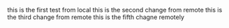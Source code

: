 this is the first test from local
this is the second change from remote
this is the third change from remote
this is the fifth chagne remotely

